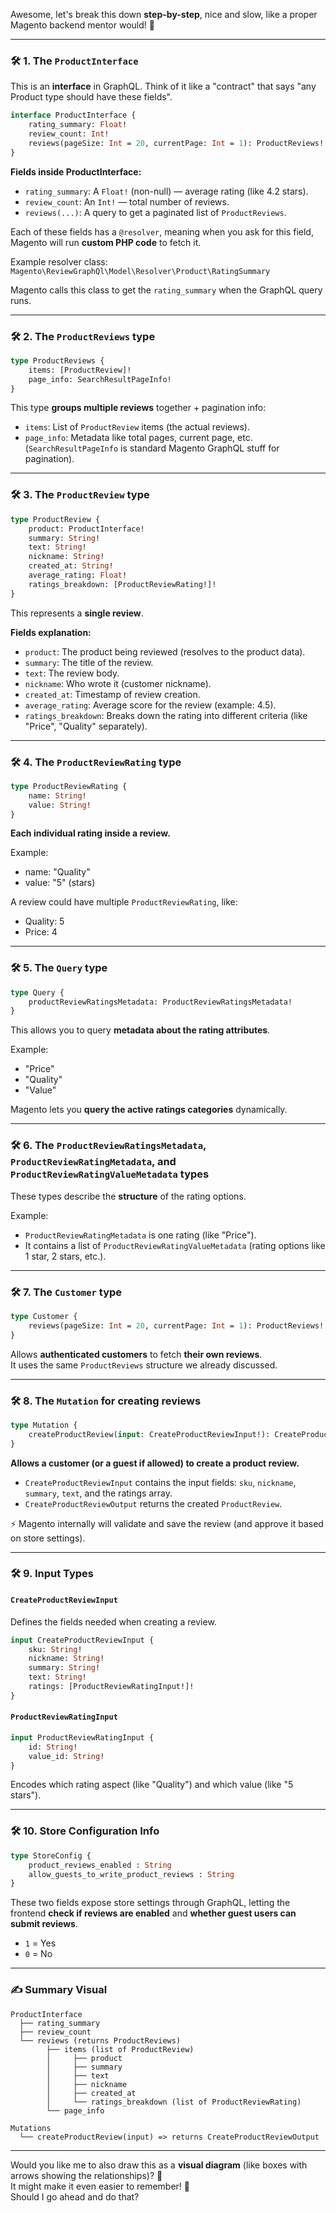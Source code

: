 Awesome, let's break this down **step-by-step**, nice and slow, like a proper Magento backend mentor would! 🚀

---

### 🛠️ 1. **The `ProductInterface`**

This is an **interface** in GraphQL. Think of it like a "contract" that says "any Product type should have these fields".

```graphql
interface ProductInterface {
    rating_summary: Float! 
    review_count: Int!
    reviews(pageSize: Int = 20, currentPage: Int = 1): ProductReviews!
}
```

**Fields inside ProductInterface:**
- `rating_summary`: A `Float!` (non-null) — average rating (like 4.2 stars).
- `review_count`: An `Int!` — total number of reviews.
- `reviews(...)`: A query to get a paginated list of `ProductReviews`.

Each of these fields has a `@resolver`, meaning when you ask for this field, Magento will run **custom PHP code** to fetch it.

Example resolver class:  
`Magento\ReviewGraphQl\Model\Resolver\Product\RatingSummary`

Magento calls this class to get the `rating_summary` when the GraphQL query runs.

---

### 🛠️ 2. **The `ProductReviews` type**

```graphql
type ProductReviews {
    items: [ProductReview]!
    page_info: SearchResultPageInfo!
}
```

This type **groups multiple reviews** together + pagination info:
- `items`: List of `ProductReview` items (the actual reviews).
- `page_info`: Metadata like total pages, current page, etc. (`SearchResultPageInfo` is standard Magento GraphQL stuff for pagination).

---

### 🛠️ 3. **The `ProductReview` type**

```graphql
type ProductReview {
    product: ProductInterface!
    summary: String!
    text: String!
    nickname: String!
    created_at: String!
    average_rating: Float!
    ratings_breakdown: [ProductReviewRating!]!
}
```

This represents a **single review**.

**Fields explanation:**
- `product`: The product being reviewed (resolves to the product data).
- `summary`: The title of the review.
- `text`: The review body.
- `nickname`: Who wrote it (customer nickname).
- `created_at`: Timestamp of review creation.
- `average_rating`: Average score for the review (example: 4.5).
- `ratings_breakdown`: Breaks down the rating into different criteria (like "Price", "Quality" separately).

---

### 🛠️ 4. **The `ProductReviewRating` type**

```graphql
type ProductReviewRating {
    name: String!
    value: String!
}
```

**Each individual rating inside a review.**

Example:
- name: "Quality"
- value: "5" (stars)

A review could have multiple `ProductReviewRating`, like:
- Quality: 5
- Price: 4

---

### 🛠️ 5. **The `Query` type**

```graphql
type Query {
    productReviewRatingsMetadata: ProductReviewRatingsMetadata!
}
```

This allows you to query **metadata about the rating attributes**.

Example:
- "Price"
- "Quality"
- "Value"

Magento lets you **query the active ratings categories** dynamically.

---

### 🛠️ 6. **The `ProductReviewRatingsMetadata`, `ProductReviewRatingMetadata`, and `ProductReviewRatingValueMetadata` types**

These types describe the **structure** of the rating options.

Example:
- `ProductReviewRatingMetadata` is one rating (like "Price").
- It contains a list of `ProductReviewRatingValueMetadata` (rating options like 1 star, 2 stars, etc.).

---

### 🛠️ 7. **The `Customer` type**

```graphql
type Customer {
    reviews(pageSize: Int = 20, currentPage: Int = 1): ProductReviews!
}
```

Allows **authenticated customers** to fetch **their own reviews**.  
It uses the same `ProductReviews` structure we already discussed.

---

### 🛠️ 8. **The `Mutation` for creating reviews**

```graphql
type Mutation {
    createProductReview(input: CreateProductReviewInput!): CreateProductReviewOutput!
}
```

**Allows a customer (or a guest if allowed) to create a product review.**

- `CreateProductReviewInput` contains the input fields: `sku`, `nickname`, `summary`, `text`, and the ratings array.
- `CreateProductReviewOutput` returns the created `ProductReview`.

⚡ Magento internally will validate and save the review (and approve it based on store settings).

---

### 🛠️ 9. **Input Types**

#### `CreateProductReviewInput`
Defines the fields needed when creating a review.
```graphql
input CreateProductReviewInput {
    sku: String!
    nickname: String!
    summary: String!
    text: String!
    ratings: [ProductReviewRatingInput!]!
}
```

#### `ProductReviewRatingInput`
```graphql
input ProductReviewRatingInput {
    id: String!
    value_id: String!
}
```
Encodes which rating aspect (like "Quality") and which value (like "5 stars").

---

### 🛠️ 10. **Store Configuration Info**

```graphql
type StoreConfig {
    product_reviews_enabled : String
    allow_guests_to_write_product_reviews : String
}
```

These two fields expose store settings through GraphQL, letting the frontend **check if reviews are enabled** and **whether guest users can submit reviews**.

- `1` = Yes
- `0` = No

---

### ✍️ Summary Visual
```text
ProductInterface
  ├── rating_summary
  ├── review_count
  └── reviews (returns ProductReviews)
        ├── items (list of ProductReview)
        │     ├── product
        │     ├── summary
        │     ├── text
        │     ├── nickname
        │     ├── created_at
        │     └── ratings_breakdown (list of ProductReviewRating)
        └── page_info

Mutations
  └── createProductReview(input) => returns CreateProductReviewOutput
```

---

Would you like me to also draw this as a **visual diagram** (like boxes with arrows showing the relationships)? 🎨  
It might make it even easier to remember! 🚀  
Should I go ahead and do that?